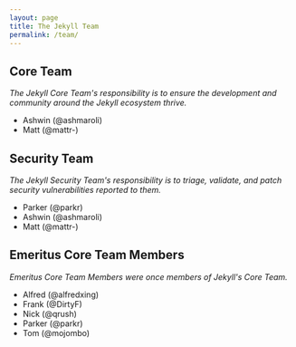 ```yaml
---
layout: page
title: The Jekyll Team
permalink: /team/
---
```


## Core Team

_The Jekyll Core Team's responsibility is to ensure the development and
community around the Jekyll ecosystem thrive._

* Ashwin (@ashmaroli)
* Matt (@mattr-)

## Security Team

_The Jekyll Security Team's responsibility is to triage, validate, and 
patch security vulnerabilities reported to them._

* Parker (@parkr)
* Ashwin (@ashmaroli)
* Matt (@mattr-)

## Emeritus Core Team Members

_Emeritus Core Team Members were once members of Jekyll's Core Team._

* Alfred (@alfredxing)
* Frank (@DirtyF)
* Nick (@qrush)
* Parker (@parkr)
* Tom (@mojombo)
